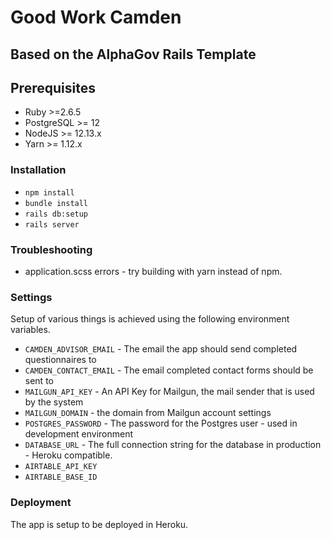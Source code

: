 # Good Work Camden
## Based on the AlphaGov Rails Template

## Prerequisites

- Ruby >=2.6.5
- PostgreSQL >= 12
- NodeJS >= 12.13.x
- Yarn >= 1.12.x


### Installation

* `npm install`
* `bundle install`
* `rails db:setup`
* `rails server`


### Troubleshooting

* application.scss errors - try building with yarn instead of npm.

### Settings

Setup of various things is achieved using the following environment variables.

- `CAMDEN_ADVISOR_EMAIL` - The email the app should send completed questionnaires to
- `CAMDEN_CONTACT_EMAIL` - The email completed contact forms should be sent to
- `MAILGUN_API_KEY` - An API Key for Mailgun, the mail sender that is used by the system
- `MAILGUN_DOMAIN` - the domain from Mailgun account settings 
- `POSTGRES_PASSWORD` - The password for the Postgres user - used in development environment
- `DATABASE_URL` - The full connection string for the database in production - Heroku compatible.
- `AIRTABLE_API_KEY`
- `AIRTABLE_BASE_ID`

### Deployment

The app is setup to be deployed in Heroku.
